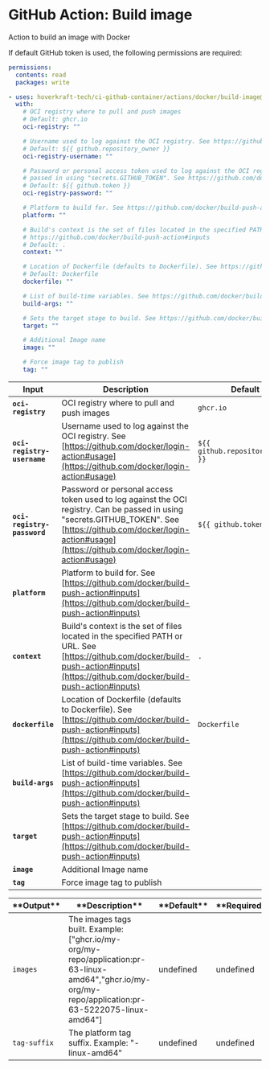 <!-- start title -->

# GitHub Action: Build image

<!-- end title -->
<!-- start description -->

Action to build an image with Docker

<!-- end description -->
<!-- start contents -->
<!-- end contents -->

If default GitHub token is used, the following permissions are required:

```yml
permissions:
  contents: read
  packages: write
```

<!-- start usage -->

```yaml
- uses: hoverkraft-tech/ci-github-container/actions/docker/build-image@v0.1.6
  with:
    # OCI registry where to pull and push images
    # Default: ghcr.io
    oci-registry: ""

    # Username used to log against the OCI registry. See https://github.com/docker/login-action#usage
    # Default: ${{ github.repository_owner }}
    oci-registry-username: ""

    # Password or personal access token used to log against the OCI registry. Can be
    # passed in using "secrets.GITHUB_TOKEN". See https://github.com/docker/login-action#usage
    # Default: ${{ github.token }}
    oci-registry-password: ""

    # Platform to build for. See https://github.com/docker/build-push-action#inputs
    platform: ""

    # Build's context is the set of files located in the specified PATH or URL. See
    # https://github.com/docker/build-push-action#inputs
    # Default: .
    context: ""

    # Location of Dockerfile (defaults to Dockerfile). See https://github.com/docker/build-push-action#inputs
    # Default: Dockerfile
    dockerfile: ""

    # List of build-time variables. See https://github.com/docker/build-push-action#inputs
    build-args: ""

    # Sets the target stage to build. See https://github.com/docker/build-push-action#inputs
    target: ""

    # Additional Image name
    image: ""

    # Force image tag to publish
    tag: ""
```

<!-- end usage -->
<!-- start inputs -->

| **Input**                              | **Description**                                                                                                                                                                                                         | **Default**                                 | **Required** |
| -------------------------------------- | ----------------------------------------------------------------------------------------------------------------------------------------------------------------------------------------------------------------------- | ------------------------------------------- | ------------ |
| **<code>oci-registry</code>**          | OCI registry where to pull and push images                                                                                                                                                                              | <code>ghcr.io</code>                        | **true**     |
| **<code>oci-registry-username</code>** | Username used to log against the OCI registry. See [https://github.com/docker/login-action#usage](https://github.com/docker/login-action#usage)                                                                         | <code>${{ github.repository_owner }}</code> | **true**     |
| **<code>oci-registry-password</code>** | Password or personal access token used to log against the OCI registry. Can be passed in using "secrets.GITHUB_TOKEN". See [https://github.com/docker/login-action#usage](https://github.com/docker/login-action#usage) | <code>${{ github.token }}</code>            | **true**     |
| **<code>platform</code>**              | Platform to build for. See [https://github.com/docker/build-push-action#inputs](https://github.com/docker/build-push-action#inputs)                                                                                     |                                             | **true**     |
| **<code>context</code>**               | Build's context is the set of files located in the specified PATH or URL. See [https://github.com/docker/build-push-action#inputs](https://github.com/docker/build-push-action#inputs)                                  | <code>.</code>                              | **false**    |
| **<code>dockerfile</code>**            | Location of Dockerfile (defaults to Dockerfile). See [https://github.com/docker/build-push-action#inputs](https://github.com/docker/build-push-action#inputs)                                                           | <code>Dockerfile</code>                     | **false**    |
| **<code>build-args</code>**            | List of build-time variables. See [https://github.com/docker/build-push-action#inputs](https://github.com/docker/build-push-action#inputs)                                                                              |                                             | **false**    |
| **<code>target</code>**                | Sets the target stage to build. See [https://github.com/docker/build-push-action#inputs](https://github.com/docker/build-push-action#inputs)                                                                            |                                             | **false**    |
| **<code>image</code>**                 | Additional Image name                                                                                                                                                                                                   |                                             | **false**    |
| **<code>tag</code>**                   | Force image tag to publish                                                                                                                                                                                              |                                             | **false**    |

<!-- end inputs -->
<!-- start outputs -->

| \***\*Output\*\***      | \***\*Description\*\***                                                                                                                                 | \***\*Default\*\*** | \***\*Required\*\*** |
| ----------------------- | ------------------------------------------------------------------------------------------------------------------------------------------------------- | ------------------- | -------------------- |
| <code>images</code>     | The images tags built. Example: ["ghcr.io/my-org/my-repo/application:pr-63-linux-amd64","ghcr.io/my-org/my-repo/application:pr-63-5222075-linux-amd64"] | undefined           | undefined            |
| <code>tag-suffix</code> | The platform tag suffix. Example: "-linux-amd64"                                                                                                        | undefined           | undefined            |

<!-- end outputs -->
<!-- start [.github/ghadocs/examples/] -->
<!-- end [.github/ghadocs/examples/] -->
